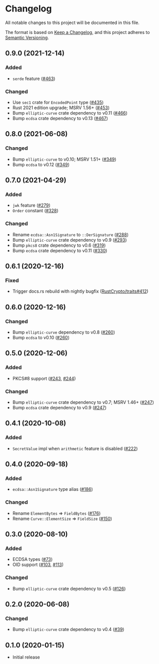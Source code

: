 # Changelog
All notable changes to this project will be documented in this file.

The format is based on [Keep a Changelog](https://keepachangelog.com/en/1.0.0/),
and this project adheres to [Semantic Versioning](https://semver.org/spec/v2.0.0.html).

## 0.9.0 (2021-12-14)
### Added
- `serde` feature ([#463])

### Changed
- Use `sec1` crate for `EncodedPoint` type ([#435])
- Rust 2021 edition upgrade; MSRV 1.56+ ([#453])
- Bump `elliptic-curve` crate dependency to v0.11 ([#466])
- Bump `ecdsa` crate dependency to v0.13 ([#467])

[#435]: https://github.com/RustCrypto/elliptic-curves/pull/435
[#453]: https://github.com/RustCrypto/elliptic-curves/pull/453
[#463]: https://github.com/RustCrypto/elliptic-curves/pull/463
[#466]: https://github.com/RustCrypto/elliptic-curves/pull/466
[#467]: https://github.com/RustCrypto/elliptic-curves/pull/467

## 0.8.0 (2021-06-08)
### Changed
- Bump `elliptic-curve` to v0.10; MSRV 1.51+ ([#349])
- Bump `ecdsa` to v0.12 ([#349])

[#349]: https://github.com/RustCrypto/elliptic-curves/pull/349

## 0.7.0 (2021-04-29)
### Added
- `jwk` feature ([#279])
- `Order` constant ([#328])

### Changed
- Rename `ecdsa::Asn1Signature` to `::DerSignature` ([#288])
- Bump `elliptic-curve` crate dependency to v0.9 ([#293])
- Bump `pkcs8` crate dependency to v0.6 ([#319])
- Bump `ecdsa` crate dependency to v0.11 ([#330])

[#279]: https://github.com/RustCrypto/elliptic-curves/pull/279
[#288]: https://github.com/RustCrypto/elliptic-curves/pull/288
[#293]: https://github.com/RustCrypto/elliptic-curves/pull/293
[#319]: https://github.com/RustCrypto/elliptic-curves/pull/319
[#328]: https://github.com/RustCrypto/elliptic-curves/pull/328
[#330]: https://github.com/RustCrypto/elliptic-curves/pull/330

## 0.6.1 (2020-12-16)
### Fixed
- Trigger docs.rs rebuild with nightly bugfix ([RustCrypto/traits#412])

[RustCrypto/traits#412]: https://github.com/RustCrypto/traits/pull/412

## 0.6.0 (2020-12-16)
### Changed
- Bump `elliptic-curve` dependency to v0.8 ([#260])
- Bump `ecdsa` to v0.10 ([#260])

[#260]: https://github.com/RustCrypto/elliptic-curves/pull/260

## 0.5.0 (2020-12-06)
### Added
- PKCS#8 support ([#243], [#244])

### Changed
- Bump `elliptic-curve` crate dependency to v0.7; MSRV 1.46+ ([#247])
- Bump `ecdsa` crate dependency to v0.9 ([#247])

[#247]: https://github.com/RustCrypto/elliptic-curves/pull/247
[#244]: https://github.com/RustCrypto/elliptic-curves/pull/244
[#243]: https://github.com/RustCrypto/elliptic-curves/pull/243

## 0.4.1 (2020-10-08)
### Added
- `SecretValue` impl when `arithmetic` feature is disabled ([#222])

[#222]: https://github.com/RustCrypto/elliptic-curves/pull/222

## 0.4.0 (2020-09-18)
### Added
- `ecdsa::Asn1Signature` type alias ([#186])

### Changed
- Rename `ElementBytes` => `FieldBytes` ([#176])
- Rename `Curve::ElementSize` => `FieldSize` ([#150])

[#186]: https://github.com/RustCrypto/elliptic-curves/pull/186
[#176]: https://github.com/RustCrypto/elliptic-curves/pull/176
[#150]: https://github.com/RustCrypto/elliptic-curves/pull/150

## 0.3.0 (2020-08-10)
### Added
- ECDSA types ([#73])
- OID support ([#103], [#113])

### Changed
- Bump `elliptic-curve` crate dependency to v0.5 ([#126])

[#73]: https://github.com/RustCrypto/elliptic-curves/pull/73
[#103]: https://github.com/RustCrypto/elliptic-curves/pull/103
[#113]: https://github.com/RustCrypto/elliptic-curves/pull/113
[#126]: https://github.com/RustCrypto/elliptic-curves/pull/126

## 0.2.0 (2020-06-08)
### Changed
- Bump `elliptic-curve` crate dependency to v0.4 ([#39])

[#39]: https://github.com/RustCrypto/elliptic-curves/pull/39

## 0.1.0 (2020-01-15)
- Initial release
